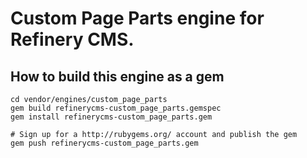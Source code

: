 # Custom Page Parts engine for Refinery CMS.

## How to build this engine as a gem

    cd vendor/engines/custom_page_parts
    gem build refinerycms-custom_page_parts.gemspec
    gem install refinerycms-custom_page_parts.gem
    
    # Sign up for a http://rubygems.org/ account and publish the gem
    gem push refinerycms-custom_page_parts.gem